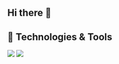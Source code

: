 ## Hi there 👋


## 🔧 Technologies & Tools
![](https://img.shields.io/badge/os-linux-2bbc8a)
![](https://img.shields.io/badge/OS-Linux-informational?style=flat&logo=linux&logoColor=white&color=2bbc8a)

<!--
**craig-harvey/craig-harvey** is a ✨ _special_ ✨ repository because its `README.md` (this file) appears on your GitHub profile.

Here are some ideas to get you started:

- 🔭 I’m currently working on ...
- 🌱 I’m currently learning ...
- 👯 I’m looking to collaborate on ...
- 🤔 I’m looking for help with ...
- 💬 Ask me about ...
- 📫 How to reach me: ...
- 😄 Pronouns: ...
- ⚡ Fun fact: ...
-->

